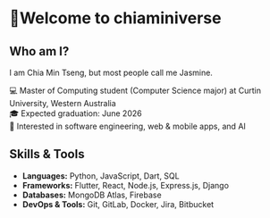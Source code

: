 # 👋Welcome to chiaminiverse
## Who am I?
I am Chia Min Tseng, but most people call me Jasmine.

💻 Master of Computing student (Computer Science major) at Curtin University, Western Australia  
🎓 Expected graduation: June 2026  
🔎 Interested in software engineering, web & mobile apps, and AI

## Skills & Tools
- **Languages:** Python, JavaScript, Dart, SQL  
- **Frameworks:** Flutter, React, Node.js, Express.js, Django  
- **Databases:** MongoDB Atlas, Firebase  
- **DevOps & Tools:** Git, GitLab, Docker, Jira, Bitbucket
